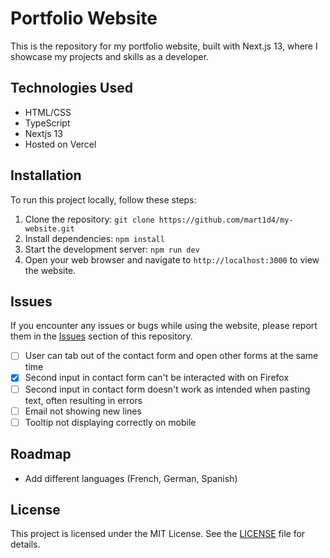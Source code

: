 # Portfolio Website

This is the repository for my portfolio website, built with Next.js 13, where I showcase my projects and skills as a developer.

## Technologies Used

-   HTML/CSS
-   TypeScript
-   Nextjs 13
-   Hosted on Vercel

## Installation

To run this project locally, follow these steps:

1. Clone the repository: `git clone https://github.com/mart1d4/my-website.git`
2. Install dependencies: `npm install`
3. Start the development server: `npm run dev`
4. Open your web browser and navigate to `http://localhost:3000` to view the website.

## Issues

If you encounter any issues or bugs while using the website, please report them in the [Issues](https://github.com/mart1d4/my-website/issues) section of this repository.

-   [ ] User can tab out of the contact form and open other forms at the same time
-   [x] Second input in contact form can't be interacted with on Firefox
-   [ ] Second input in contact form doesn't work as intended when pasting text, often resulting in errors
-   [ ] Email not showing new lines
-   [ ] Tooltip not displaying correctly on mobile

## Roadmap

-   Add different languages (French, German, Spanish)

## License

This project is licensed under the MIT License. See the [LICENSE](LICENSE) file for details.
